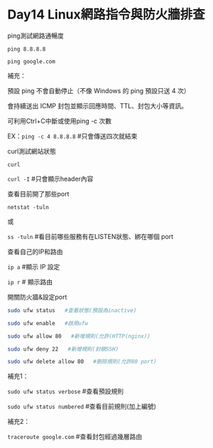 # Day14 Linux網路指令與防火牆排查

ping測試網路通暢度

`ping 8.8.8.8`

`ping google.com`

補充：

預設 ping 不會自動停止（不像 Windows 的 ping 預設只送 4 次）

會持續送出 ICMP 封包並顯示回應時間、TTL、封包大小等資訊。

可利用Ctrl+C中斷或使用ping -c 次數

EX：`ping -c 4 8.8.8.8`   #只會傳送四次就結束

curl測試網站狀態

`curl`

`curl -I`    #只會顯示header內容

查看目前開了那些port

`netstat -tuln`

或

`ss -tuln`   #看目前哪些服務有在LISTEN狀態、綁在哪個 port

查看自己的IP和路由

`ip a`    #顯示 IP 設定

`ip r`    # 顯示路由

開關防火牆&設定port

```bash
sudo ufw status   #查看狀態(預設為inactive)

sudo ufw enable   #啟用ufw

sudo ufw allow 80   #新增規則(允許(HTTP(nginx))

sudo ufw deny 22   #新增規則(封鎖SSH)

sudo ufw delete allow 80   #刪除規則(允許80 port)
```

補充1：

`sudo ufw status verbose`   #查看預設規則

`sudo ufw status numbered`   #查看目前規則(加上編號)

補充2：

`traceroute google.com`   #查看封包經過幾層路由

